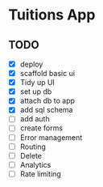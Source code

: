 # Tuitions App
## TODO
- [X] deploy
- [X] scaffold basic ui
- [X] Tidy up UI
- [X] set up db
- [X] attach db to app
- [X] add sql schema
- [ ] add auth
- [ ] create forms
- [ ] Error management
- [ ] Routing
- [ ] Delete
- [ ] Analytics
- [ ] Rate limiting
